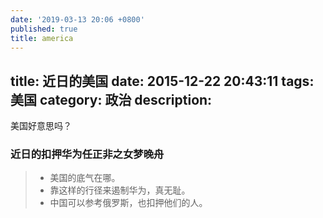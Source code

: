 ```yaml
---
date: '2019-03-13 20:06 +0800'
published: true
title: america
---
```

title: 近日的美国
date: 2015-12-22 20:43:11
tags: 美国
category: 政治
description:
---

美国好意思吗？

### 近日的扣押华为任正非之女梦晚舟

> * 美国的底气在哪。
> * 靠这样的行径来遏制华为，真无耻。
> * 中国可以参考俄罗斯，也扣押他们的人。

<!--more-->
